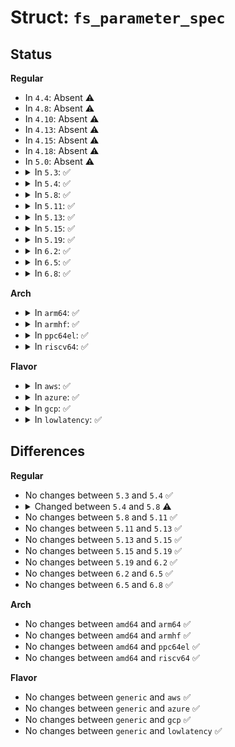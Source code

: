 # Struct: <code>fs_parameter_spec</code>

## Status
<b>Regular</b>
<ul>
<li>
In <code>4.4</code>: Absent ⚠️
</li>
<li>
In <code>4.8</code>: Absent ⚠️
</li>
<li>
In <code>4.10</code>: Absent ⚠️
</li>
<li>
In <code>4.13</code>: Absent ⚠️
</li>
<li>
In <code>4.15</code>: Absent ⚠️
</li>
<li>
In <code>4.18</code>: Absent ⚠️
</li>
<li>
In <code>5.0</code>: Absent ⚠️
</li>
<li>
<details>
<summary>In <code>5.3</code>: ✅</summary>

```c
struct fs_parameter_spec {
    const char *name;
    u8 opt;
    enum fs_parameter_type type;
    short unsigned int flags;
};
```
</details>
</li>
<li>
<details>
<summary>In <code>5.4</code>: ✅</summary>

```c
struct fs_parameter_spec {
    const char *name;
    u8 opt;
    enum fs_parameter_type type;
    short unsigned int flags;
};
```
</details>
</li>
<li>
<details>
<summary>In <code>5.8</code>: ✅</summary>

```c
struct fs_parameter_spec {
    const char *name;
    fs_param_type *type;
    u8 opt;
    short unsigned int flags;
    const void *data;
};
```
</details>
</li>
<li>
<details>
<summary>In <code>5.11</code>: ✅</summary>

```c
struct fs_parameter_spec {
    const char *name;
    fs_param_type *type;
    u8 opt;
    short unsigned int flags;
    const void *data;
};
```
</details>
</li>
<li>
<details>
<summary>In <code>5.13</code>: ✅</summary>

```c
struct fs_parameter_spec {
    const char *name;
    fs_param_type *type;
    u8 opt;
    short unsigned int flags;
    const void *data;
};
```
</details>
</li>
<li>
<details>
<summary>In <code>5.15</code>: ✅</summary>

```c
struct fs_parameter_spec {
    const char *name;
    fs_param_type *type;
    u8 opt;
    short unsigned int flags;
    const void *data;
};
```
</details>
</li>
<li>
<details>
<summary>In <code>5.19</code>: ✅</summary>

```c
struct fs_parameter_spec {
    const char *name;
    fs_param_type *type;
    u8 opt;
    short unsigned int flags;
    const void *data;
};
```
</details>
</li>
<li>
<details>
<summary>In <code>6.2</code>: ✅</summary>

```c
struct fs_parameter_spec {
    const char *name;
    fs_param_type *type;
    u8 opt;
    short unsigned int flags;
    const void *data;
};
```
</details>
</li>
<li>
<details>
<summary>In <code>6.5</code>: ✅</summary>

```c
struct fs_parameter_spec {
    const char *name;
    fs_param_type *type;
    u8 opt;
    short unsigned int flags;
    const void *data;
};
```
</details>
</li>
<li>
<details>
<summary>In <code>6.8</code>: ✅</summary>

```c
struct fs_parameter_spec {
    const char *name;
    fs_param_type *type;
    u8 opt;
    short unsigned int flags;
    const void *data;
};
```
</details>
</li>
</ul>
<b>Arch</b>
<ul>
<li>
<details>
<summary>In <code>arm64</code>: ✅</summary>

```c
struct fs_parameter_spec {
    const char *name;
    u8 opt;
    enum fs_parameter_type type;
    short unsigned int flags;
};
```
</details>
</li>
<li>
<details>
<summary>In <code>armhf</code>: ✅</summary>

```c
struct fs_parameter_spec {
    const char *name;
    u8 opt;
    enum fs_parameter_type type;
    short unsigned int flags;
};
```
</details>
</li>
<li>
<details>
<summary>In <code>ppc64el</code>: ✅</summary>

```c
struct fs_parameter_spec {
    const char *name;
    u8 opt;
    enum fs_parameter_type type;
    short unsigned int flags;
};
```
</details>
</li>
<li>
<details>
<summary>In <code>riscv64</code>: ✅</summary>

```c
struct fs_parameter_spec {
    const char *name;
    u8 opt;
    enum fs_parameter_type type;
    short unsigned int flags;
};
```
</details>
</li>
</ul>
<b>Flavor</b>
<ul>
<li>
<details>
<summary>In <code>aws</code>: ✅</summary>

```c
struct fs_parameter_spec {
    const char *name;
    u8 opt;
    enum fs_parameter_type type;
    short unsigned int flags;
};
```
</details>
</li>
<li>
<details>
<summary>In <code>azure</code>: ✅</summary>

```c
struct fs_parameter_spec {
    const char *name;
    u8 opt;
    enum fs_parameter_type type;
    short unsigned int flags;
};
```
</details>
</li>
<li>
<details>
<summary>In <code>gcp</code>: ✅</summary>

```c
struct fs_parameter_spec {
    const char *name;
    u8 opt;
    enum fs_parameter_type type;
    short unsigned int flags;
};
```
</details>
</li>
<li>
<details>
<summary>In <code>lowlatency</code>: ✅</summary>

```c
struct fs_parameter_spec {
    const char *name;
    u8 opt;
    enum fs_parameter_type type;
    short unsigned int flags;
};
```
</details>
</li>
</ul>

## Differences
<b>Regular</b>
<ul>
<li>
No changes between <code>5.3</code> and <code>5.4</code> ✅
</li>
<li>
<details>
<summary>Changed between <code>5.4</code> and <code>5.8</code> ⚠️</summary>
<ul>
<li>
<b>Field added. </b>
<code>const void *data</code>
</li>
<li>
<b>Field type changed. </b>
<code>enum fs_parameter_type type</code> ➡️ <code>fs_param_type *type</code>
</li>
</ul>
</details>
</li>
<li>
No changes between <code>5.8</code> and <code>5.11</code> ✅
</li>
<li>
No changes between <code>5.11</code> and <code>5.13</code> ✅
</li>
<li>
No changes between <code>5.13</code> and <code>5.15</code> ✅
</li>
<li>
No changes between <code>5.15</code> and <code>5.19</code> ✅
</li>
<li>
No changes between <code>5.19</code> and <code>6.2</code> ✅
</li>
<li>
No changes between <code>6.2</code> and <code>6.5</code> ✅
</li>
<li>
No changes between <code>6.5</code> and <code>6.8</code> ✅
</li>
</ul>
<b>Arch</b>
<ul>
<li>
No changes between <code>amd64</code> and <code>arm64</code> ✅
</li>
<li>
No changes between <code>amd64</code> and <code>armhf</code> ✅
</li>
<li>
No changes between <code>amd64</code> and <code>ppc64el</code> ✅
</li>
<li>
No changes between <code>amd64</code> and <code>riscv64</code> ✅
</li>
</ul>
<b>Flavor</b>
<ul>
<li>
No changes between <code>generic</code> and <code>aws</code> ✅
</li>
<li>
No changes between <code>generic</code> and <code>azure</code> ✅
</li>
<li>
No changes between <code>generic</code> and <code>gcp</code> ✅
</li>
<li>
No changes between <code>generic</code> and <code>lowlatency</code> ✅
</li>
</ul>
